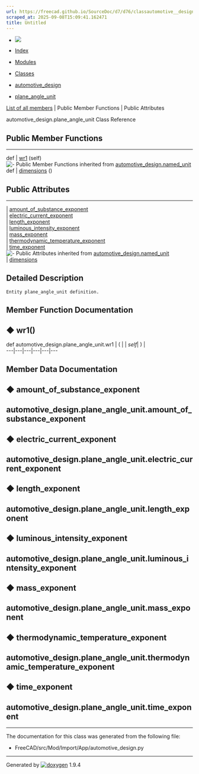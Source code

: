 ```yaml
---
url: https://freecad.github.io/SourceDoc/d7/d76/classautomotive__design_1_1plane__angle__unit.html
scraped_at: 2025-09-08T15:09:41.162471
title: Untitled
---
```


  * [ ![](https://www.freecad.org/svg/logo-freecad.svg) ](https://freecadweb.org "FreeCAD")
  * [Index](../../index.html "Index")
  * [Modules](../../modules.html "Modules list")
  * [Classes](../../annotated.html "Annotated list")

  * [automotive_design](../../d4/ddf/namespaceautomotive__design.html)
  * [plane_angle_unit](../../d7/d76/classautomotive__design_1_1plane__angle__unit.html)

[List of all members](../../d5/d65/classautomotive__design_1_1plane__angle__unit-members.html) | Public Member Functions | Public Attributes

automotive_design.plane_angle_unit Class Reference

##  Public Member Functions  
  
---  
def | [wr1](../../d7/d76/classautomotive__design_1_1plane__angle__unit.html#a53d5ba7c578cdd1feeb8cbb43303e7b1) (self)  
![-](../../closed.png) Public Member Functions inherited from
[automotive_design.named_unit](../../dc/d88/classautomotive__design_1_1named__unit.html)  
def | [dimensions](../../dc/d88/classautomotive__design_1_1named__unit.html#a40f731340272ea5a24e11edf955bb41c) ()  
  
##  Public Attributes  
  
---  
|
[amount_of_substance_exponent](../../d7/d76/classautomotive__design_1_1plane__angle__unit.html#ab9580154c82fe5c655d4dd5a057f7553)  
|
[electric_current_exponent](../../d7/d76/classautomotive__design_1_1plane__angle__unit.html#a4b2259272dbe659c839f93ba22130a04)  
|
[length_exponent](../../d7/d76/classautomotive__design_1_1plane__angle__unit.html#a362335c478120b9dabe355cae8ff8017)  
|
[luminous_intensity_exponent](../../d7/d76/classautomotive__design_1_1plane__angle__unit.html#aecfbd48403fe985100d03d801d091448)  
|
[mass_exponent](../../d7/d76/classautomotive__design_1_1plane__angle__unit.html#a8bd4ebd0038a2f9735737ae8746b306e)  
|
[thermodynamic_temperature_exponent](../../d7/d76/classautomotive__design_1_1plane__angle__unit.html#a8a1faf94c07f217afd00417a7e9fd7af)  
|
[time_exponent](../../d7/d76/classautomotive__design_1_1plane__angle__unit.html#aff9a448c4fb31981737eb0e7a7bf7501)  
![-](../../closed.png) Public Attributes inherited from
[automotive_design.named_unit](../../dc/d88/classautomotive__design_1_1named__unit.html)  
|
[dimensions](../../dc/d88/classautomotive__design_1_1named__unit.html#a9ae02e600639e046ec9d68ab196ea5ce)  
  
## Detailed Description

    
    
    Entity plane_angle_unit definition.

## Member Function Documentation

## ◆ wr1()

def automotive_design.plane_angle_unit.wr1  | ( |  | _self_| ) |   
---|---|---|---|---|---  
  
## Member Data Documentation

## ◆ amount_of_substance_exponent

automotive_design.plane_angle_unit.amount_of_substance_exponent  
---  
  
## ◆ electric_current_exponent

automotive_design.plane_angle_unit.electric_current_exponent  
---  
  
## ◆ length_exponent

automotive_design.plane_angle_unit.length_exponent  
---  
  
## ◆ luminous_intensity_exponent

automotive_design.plane_angle_unit.luminous_intensity_exponent  
---  
  
## ◆ mass_exponent

automotive_design.plane_angle_unit.mass_exponent  
---  
  
## ◆ thermodynamic_temperature_exponent

automotive_design.plane_angle_unit.thermodynamic_temperature_exponent  
---  
  
## ◆ time_exponent

automotive_design.plane_angle_unit.time_exponent  
---  
  
* * *

The documentation for this class was generated from the following file:

  * FreeCAD/src/Mod/Import/App/automotive_design.py

* * *

Generated by
[![doxygen](../../doxygen.svg)](https://www.doxygen.org/index.html) 1.9.4

